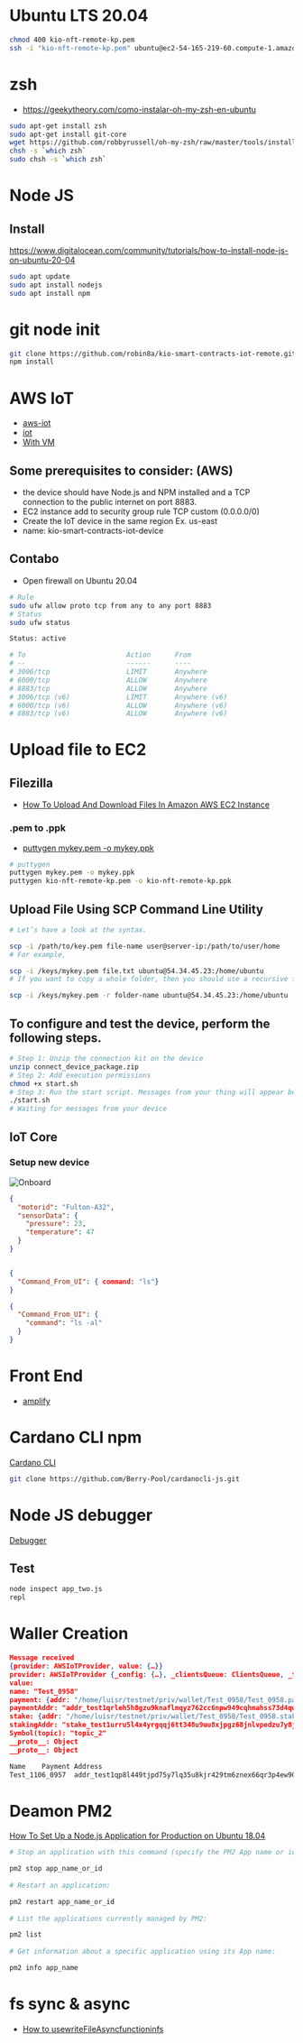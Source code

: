 # Ubuntu LTS 20.04

```sh
chmod 400 kio-nft-remote-kp.pem
ssh -i "kio-nft-remote-kp.pem" ubuntu@ec2-54-165-219-60.compute-1.amazonaws.com
 ```
# zsh
- https://geekytheory.com/como-instalar-oh-my-zsh-en-ubuntu
  
```sh
sudo apt-get install zsh
sudo apt-get install git-core
wget https://github.com/robbyrussell/oh-my-zsh/raw/master/tools/install.sh -O - | zsh
chsh -s `which zsh`
sudo chsh -s `which zsh`
```

# Node JS

## Install
https://www.digitalocean.com/community/tutorials/how-to-install-node-js-on-ubuntu-20-04

```sh
sudo apt update
sudo apt install nodejs
sudo apt install npm
```

 # git node init

 ```sh
git clone https://github.com/robin8a/kio-smart-contracts-iot-remote.git
npm install
 ```

 # AWS IoT
- [aws-iot](https://github.com/aws/aws-iot-device-sdk-js)
- [iot](https://dev.to/vic3king/how-to-control-an-iot-device-using-aws-in-a-node-js-application-21dh)
- [With VM](https://docs.aws.amazon.com/iot/latest/developerguide/creating-a-virtual-thing.html)

## Some prerequisites to consider: (AWS)
- the device should have Node.js and NPM installed and a TCP connection to the public internet on port 8883.
- EC2 instance add to security group rule TCP custom (0.0.0.0/0)
- Create the IoT device in the same region Ex. us-east
- name: kio-smart-contracts-iot-device

## Contabo
- Open firewall on Ubuntu 20.04
```sh
# Rule
sudo ufw allow proto tcp from any to any port 8883
# Status
sudo ufw status

Status: active

# To                         Action      From
# --                         ------      ----
# 3006/tcp                   LIMIT       Anywhere                  
# 6000/tcp                   ALLOW       Anywhere                  
# 8883/tcp                   ALLOW       Anywhere                  
# 3006/tcp (v6)              LIMIT       Anywhere (v6)             
# 6000/tcp (v6)              ALLOW       Anywhere (v6)             
# 8883/tcp (v6)              ALLOW       Anywhere (v6) 
```

# Upload file to EC2

## Filezilla
- [How To Upload And Download Files In Amazon AWS EC2 Instance](https://comtechies.com/how-to-upload-and-download-files-in-amazon-aws-ec2-instance.html)

### .pem to .ppk
- [puttygen mykey.pem -o mykey.ppk](https://stackoverflow.com/questions/37286791/convert-pem-to-ppk-on-macos)
  
```sh
# puttygen
puttygen mykey.pem -o mykey.ppk
puttygen kio-nft-remote-kp.pem -o kio-nft-remote-kp.ppk
```

## Upload File Using SCP Command Line Utility

```sh
# Let’s have a look at the syntax.

scp -i /path/to/key.pem file-name user@server-ip:/path/to/user/home
# For example,

scp -i /keys/mykey.pem file.txt ubuntu@54.34.45.23:/home/ubuntu 
# If you want to copy a whole folder, then you should use a recursive flag -r with the command as shown below.

scp -i /keys/mykey.pem -r folder-name ubuntu@54.34.45.23:/home/ubuntu 
```


## To configure and test the device, perform the following steps.

```sh
# Step 1: Unzip the connection kit on the device
unzip connect_device_package.zip
# Step 2: Add execution permissions
chmod +x start.sh
# Step 3: Run the start script. Messages from your thing will appear below
./start.sh
# Waiting for messages from your device
```

## IoT Core

### Setup new device

![Onboard](_images/aws-iot-onboard.png)

```json
{
  "motorid": "Fulton-A32",
  "sensorData": {
    "pressure": 23,
    "temperature": 47
  }
}


{
  "Command_From_UI": { command: "ls"}
}

{
  "Command_From_UI": {
    "command": "ls -al"
  }
}
```

# Front End
- [amplify](https://docs.amplify.aws/lib/pubsub/getting-started/q/platform/js#step-1-create-iam-policies-for-aws-iot)


# Cardano CLI npm 

[Cardano CLI](https://www.npmjs.com/package/cardanocli-js)

```sh
git clone https://github.com/Berry-Pool/cardanocli-js.git 
```

# Node JS debugger
[Debugger](https://nodejs.org/api/debugger.html)

## Test
```sh
node inspect app_two.js 
repl
```

# Waller Creation

```json
Message received 
{provider: AWSIoTProvider, value: {…}}
provider: AWSIoTProvider {_config: {…}, _clientsQueue: ClientsQueue, _topicObservers: Map(1), _clientIdObservers: Map(1)}
value:
name: "Test_0958"
payment: {addr: "/home/luisr/testnet/priv/wallet/Test_0958/Test_0958.payment.addr", skey: "/home/luisr/testnet/priv/wallet/Test_0958/Test_0958.payment.skey", vkey: "/home/luisr/testnet/priv/wallet/Test_0958/Test_0958.payment.vkey"}
paymentAddr: "addr_test1qrleh5h8gzu9knaflmqyz762cc6npw949cqhmahss73d4qw8efl2d2gxsqp95khr20ctecwdyzs950987crj69eug09svnklcz"
stake: {addr: "/home/luisr/testnet/priv/wallet/Test_0958/Test_0958.stake.addr", skey: "/home/luisr/testnet/priv/wallet/Test_0958/Test_0958.stake.skey", vkey: "/home/luisr/testnet/priv/wallet/Test_0958/Test_0958.stake.vkey"}
stakingAddr: "stake_test1urru5l4x4yrgqqj6tt348u9uu8xjpgz68jnlvpedzu7y8jcw9ja8y"
Symbol(topic): "topic_2"
__proto__: Object
__proto__: Object
```

```js
Name	Payment Address
Test_1106_0957	addr_test1qp8l449tjpd75y7lq35u8kjr429tm6znex66qr3p4ew90l40km3w2ga3uwrfwm83d9f9anzks7sjtrpc85ukfu8msgyqqmh6gz
```

# Deamon PM2
[How To Set Up a Node.js Application for Production on Ubuntu 18.04](https://www.digitalocean.com/community/tutorials/how-to-set-up-a-node-js-application-for-production-on-ubuntu-18-04)

```sh
# Stop an application with this command (specify the PM2 App name or id):

pm2 stop app_name_or_id
 
# Restart an application:

pm2 restart app_name_or_id
 
# List the applications currently managed by PM2:

pm2 list
 
# Get information about a specific application using its App name:

pm2 info app_name

```

# fs sync & async
- [How to usewriteFileAsyncfunctioninfs](https://www.tabnine.com/code/javascript/functions/fs/writeFileAsync)
